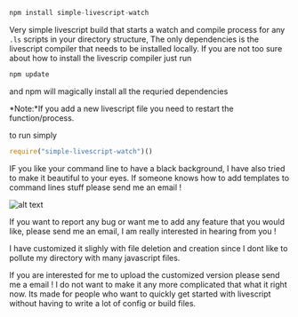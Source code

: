 

```javascript
npm install simple-livescript-watch
```

Very simple livescript build that starts a watch and compile process for any `.ls` scripts in your directory structure, The only dependencies is the livescript compiler that needs to be installed locally.
If you are not too sure about how to install the livescrip compiler just run
```javascript
npm update
```

and npm will magically install all the requried dependencies

*Note:*If you add a new livescript file you need to restart the function/process.

to run simply

```javascript
require("simple-livescript-watch")()
```

IF you like your command line to have a black background, I have also tried to make it beautiful to your eyes. If someone knows how to add templates to command lines stuff please send me an email !

![alt text](http://i.imgur.com/tXZXFFD.png)

If you want to report any bug or want me to add any feature that you would like, please send me an email, I am really interested in hearing from you !

I have customized it slighly with file deletion and creation since I dont like to pollute my directory with many javascript files.

If you are interested for me to upload the customized version please send me a email ! I do not want to make it any more complicated that what it right now. Its made for people who want to quickly get started with livescript without having to write a lot of config or build files.





